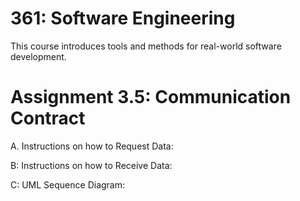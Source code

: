 # 361: Software Engineering

This course introduces tools and methods for real-world software development. 

# Assignment 3.5: Communication Contract

A. Instructions on how to Request Data:

B: Instructions on how to Receive Data:

C: UML Sequence Diagram: 